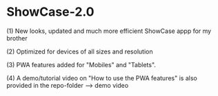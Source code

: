# ShowCase-2.0

(1) New looks, updated and much more efficient ShowCase appp for my brother

(2) Optimized for devices of all sizes and resolution

(3) PWA features added for "Mobiles" and "Tablets".

(4) A demo/tutorial video on "How to use the PWA features" is also provided in the repo-folder --> demo video 